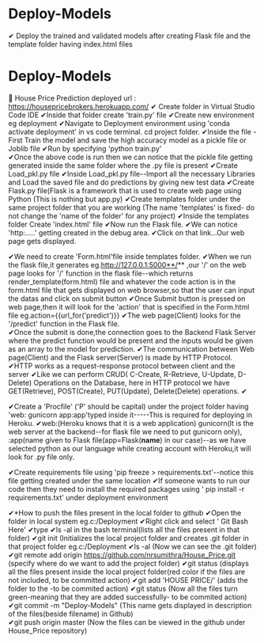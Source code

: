 # Deploy-Models
✔ Deploy the trained and validated models after creating Flask file and the template folder having index.html files
# Deploy-Models
🏡 House Price Prediction deployed url : https://housepricebrokers.herokuapp.com/
✔ Create <Project Name> folder in Virtual Studio Code IDE
✔Inside that folder create 'train.py' file
✔Create new environment eg deployment 
✔Navigate to Deployment environment using 'conda activate deployment' in vs code terminal. cd project folder. 
✔Inside the file -First Train the model and save the high accuracy model as a pickle file or Joblib file
✔Run by specifying 'python train.py'  
✔Once the above code is run then we can notice that the pickle file getting generated inside the same folder where the .py file is present
✔Create Load_pkl.py file 
✔Inside Load_pkl.py file--Import all the necessary Libraries and Load the saved file and do predictions by giving new test data
✔Create Flask.py file(Flask is a framework that is used to create web page using Python (This is nothing but app.py)
✔Create templates folder under the same project folder that you are working (The name 'templates' is fixed- do not change the 'name of the folder' for any project)
✔Inside the templates folder Create 'index.html' file 
✔Now run the Flask file.
✔We can notice 'http:.....' getting created in the debug area.
✔Click on that link...Our web page gets displayed.
  
✔We need to create 'Form.html'file inside templates folder.
✔When we run the flask file,it generates eg.http://127.0.0.1:5000**/** ,our '/' on the web page looks for '/' function in the flask file--which returns render_template(form.html) file and whatever the code action is in the form.html file that gets displayed on web browser,so that the user can input the datas and click on submit button
✔Once Submit button is pressed on web page,then it will look for the 'action' that is specified in the Form.html file eg.action={{url_for('predict')}}
✔The web page(Client) looks for the '/predict' function in the Flask file.    
✔Once the submit is done,the connection goes to the Backend Flask Server where the predict function would be present and the inputs would be given as an array to the model for prediction.
✔The communication between Web page(Client) and the Flask server(Server) is made by HTTP Protocol.
✔HTTP works as a request-response protocol between client and the server
✔Like we can perform CRUD( C-Create, R-Retrieve, U-Update, D-Delete) Operations on the Database, here in HTTP protocol we have GET(Retrieve), POST(Create), PUT(Update), Delete(Delete) operations.
✔  
  
✔Create a 'Procfile' ('P' should be capital) under the project folder having 'web: gunicorn app:app'typed inside it-----This is required for deploying in Heroku.
✔web:(Heroku knows that it is a web application) gunicorn(It is the web server at the backend--for flask file we need to put gunicorn only), :app(name given to Flask file(app=Flask(__name__) in our case)--as we have selected python as our language while creating account with Heroku,it will look for .py file only.   
  
✔Create requirements file using 'pip freeze > requirements.txt'--notice this file getting created under the same location 
✔If someone wants to run our code then they need to install the required packages using ' pip install -r requirements.txt' under deployment environment  
  
✔*How to push the files present in the local folder to github
✔Open the folder in local system eg.c:/Deployment
✔Right click and select ' Git Bash Here'
✔type 
✔ls -al in the bash terminal(lists all the files present in that folder)
✔git init (Initializes the local project folder and creates .git folder in that project folder eg.c:/Deployment
✔ls -al (Now we can see the .git folder)
✔git remote add origin https://github.com/nrsumithra/House_Price.git (specify where do we want to add the project folder)
✔git status (displays all the files present inside the local project folder(red color if the files are not included, to be committed action)
✔git add 'HOUSE PRICE/' (adds the folder to the -to be commited action)
✔git status (Now all the files turn green-meaning that they are added successfully- to be commited action)  
✔git commit -m "Deploy-Models" (This name gets displayed in description of the files(beside filename) in Github)  
✔git push origin master (Now the files can be viewed in the github under House_Price repository)  
